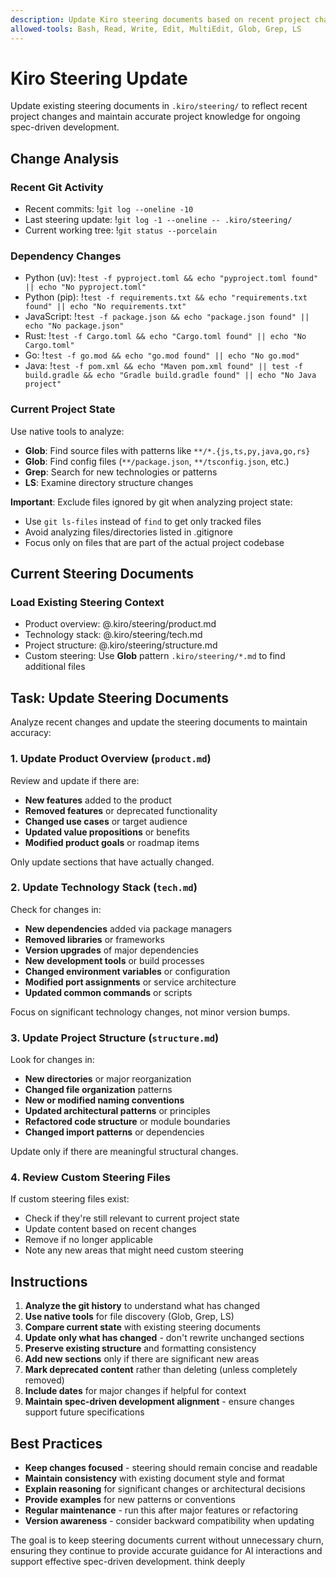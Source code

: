 ```yaml
---
description: Update Kiro steering documents based on recent project changes
allowed-tools: Bash, Read, Write, Edit, MultiEdit, Glob, Grep, LS
---
```


# Kiro Steering Update

Update existing steering documents in `.kiro/steering/` to reflect recent project changes and maintain accurate project knowledge for ongoing spec-driven development.

## Change Analysis

### Recent Git Activity

- Recent commits: !`git log --oneline -10`
- Last steering update: !`git log -1 --oneline -- .kiro/steering/`
- Current working tree: !`git status --porcelain`

### Dependency Changes

- Python (uv): !`test -f pyproject.toml && echo "pyproject.toml found" || echo "No pyproject.toml"`
- Python (pip): !`test -f requirements.txt && echo "requirements.txt found" || echo "No requirements.txt"`
- JavaScript: !`test -f package.json && echo "package.json found" || echo "No package.json"`
- Rust: !`test -f Cargo.toml && echo "Cargo.toml found" || echo "No Cargo.toml"`
- Go: !`test -f go.mod && echo "go.mod found" || echo "No go.mod"`
- Java: !`test -f pom.xml && echo "Maven pom.xml found" || test -f build.gradle && echo "Gradle build.gradle found" || echo "No Java project"`

### Current Project State

Use native tools to analyze:

- **Glob**: Find source files with patterns like `**/*.{js,ts,py,java,go,rs}`
- **Glob**: Find config files (`**/package.json`, `**/tsconfig.json`, etc.)
- **Grep**: Search for new technologies or patterns
- **LS**: Examine directory structure changes

**Important**: Exclude files ignored by git when analyzing project state:

- Use `git ls-files` instead of `find` to get only tracked files
- Avoid analyzing files/directories listed in .gitignore
- Focus only on files that are part of the actual project codebase

## Current Steering Documents

### Load Existing Steering Context

- Product overview: @.kiro/steering/product.md
- Technology stack: @.kiro/steering/tech.md
- Project structure: @.kiro/steering/structure.md
- Custom steering: Use **Glob** pattern `.kiro/steering/*.md` to find additional files

## Task: Update Steering Documents

Analyze recent changes and update the steering documents to maintain accuracy:

### 1. Update Product Overview (`product.md`)

Review and update if there are:

- **New features** added to the product
- **Removed features** or deprecated functionality
- **Changed use cases** or target audience
- **Updated value propositions** or benefits
- **Modified product goals** or roadmap items

Only update sections that have actually changed.

### 2. Update Technology Stack (`tech.md`)

Check for changes in:

- **New dependencies** added via package managers
- **Removed libraries** or frameworks
- **Version upgrades** of major dependencies
- **New development tools** or build processes
- **Changed environment variables** or configuration
- **Modified port assignments** or service architecture
- **Updated common commands** or scripts

Focus on significant technology changes, not minor version bumps.

### 3. Update Project Structure (`structure.md`)

Look for changes in:

- **New directories** or major reorganization
- **Changed file organization** patterns
- **New or modified naming conventions**
- **Updated architectural patterns** or principles
- **Refactored code structure** or module boundaries
- **Changed import patterns** or dependencies

Update only if there are meaningful structural changes.

### 4. Review Custom Steering Files

If custom steering files exist:

- Check if they're still relevant to current project state
- Update content based on recent changes
- Remove if no longer applicable
- Note any new areas that might need custom steering

## Instructions

1. **Analyze the git history** to understand what has changed
2. **Use native tools** for file discovery (Glob, Grep, LS)
3. **Compare current state** with existing steering documents
4. **Update only what has changed** - don't rewrite unchanged sections
5. **Preserve existing structure** and formatting consistency
6. **Add new sections** only if there are significant new areas
7. **Mark deprecated content** rather than deleting (unless completely removed)
8. **Include dates** for major changes if helpful for context
9. **Maintain spec-driven development alignment** - ensure changes support future specifications

## Best Practices

- **Keep changes focused** - steering should remain concise and readable
- **Maintain consistency** with existing document style and format
- **Explain reasoning** for significant changes or architectural decisions
- **Provide examples** for new patterns or conventions
- **Regular maintenance** - run this after major features or refactoring
- **Version awareness** - consider backward compatibility when updating

The goal is to keep steering documents current without unnecessary churn, ensuring they continue to provide accurate guidance for AI interactions and support effective spec-driven development. think deeply
